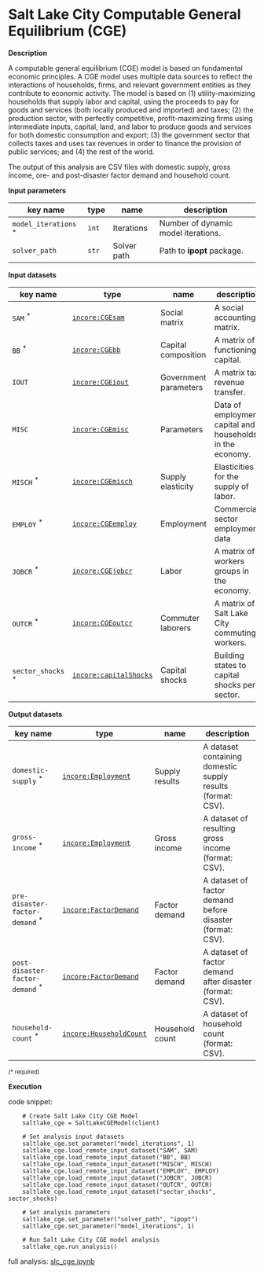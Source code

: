 # Salt Lake City Computable General Equilibrium (CGE)

**Description**

A computable general equilibrium (CGE) model is based on fundamental economic principles. A CGE model uses multiple 
data sources to reflect the interactions of households, firms, and relevant government entities as they contribute 
to economic activity. The model is based on (1) utility-maximizing households that supply labor and capital, 
using the proceeds to pay for goods and services (both locally produced and imported) and taxes; (2) the production 
sector, with perfectly competitive, profit-maximizing firms using intermediate inputs, capital, land, and labor 
to produce goods and services for both domestic consumption and export; (3) the government sector that collects 
taxes and uses tax revenues in order to finance the provision of public services; and (4) the rest of the world. 

The output of this analysis are CSV files with domestic supply, gross income, ore- and post-disaster factor demand 
and household count.

**Input parameters**

key name | type | name | description
--- | --- | --- | ---
`model_iterations` <sup>*</sup> | `int` | Iterations | Number of dynamic model iterations.
`solver_path` | `str` | Solver path | Path to **ipopt** package.

**Input datasets**

key name | type | name | description
--- | --- | --- | ---
`SAM` <sup>*</sup> | [`incore:CGEsam`](https://incore.ncsa.illinois.edu/semantics/api/types/incore:CGEsam) | Social matrix | A social accounting matrix.
`BB` <sup>*</sup> | [`incore:CGEbb`](https://incore.ncsa.illinois.edu/semantics/api/types/incore:CGEbb) | Capital composition | A matrix of functioning capital.
`IOUT` | [`incore:CGEiout`](https://incore.ncsa.illinois.edu/semantics/api/types/incore:CGEiout) | Government parameters | A matrix tax revenue transfer.
`MISC` | [`incore:CGEmisc`](https://incore.ncsa.illinois.edu/semantics/api/types/incore:CGEmisc) | Parameters | Data of employment, capital and households <br>in the economy.
`MISCH` <sup>*</sup> | [`incore:CGEmisch`](https://incore.ncsa.illinois.edu/semantics/api/types/incore:CGEmisch) | Supply elasticity | Elasticities for the supply of labor.
`EMPLOY` <sup>*</sup> | [`incore:CGEemploy`](https://incore.ncsa.illinois.edu/semantics/api/types/incore:CGEemploy) | Employment | Commercial sector employment data
`JOBCR` <sup>*</sup> | [`incore:CGEjobcr`](https://incore.ncsa.illinois.edu/semantics/api/types/incore:CGEjobcr) | Labor | A matrix of workers groups in the economy.
`OUTCR` <sup>*</sup> | [`incore:CGEoutcr`](https://incore.ncsa.illinois.edu/semantics/api/types/incore:CGEoutcr) | Commuter laborers | A matrix of Salt Lake City commuting workers.
`sector_shocks` <sup>*</sup> | [`incore:capitalShocks`](https://incore.ncsa.illinois.edu/semantics/api/types/incore:capitalShocks) | Capital shocks | Building states to capital <br>shocks per sector.

**Output datasets**

key name | type | name | description
--- | --- | --- | ---
`domestic-supply` <sup>*</sup> | [`incore:Employment`](https://incore.ncsa.illinois.edu/semantics/api/types/incore:Employment) | Supply results | A dataset containing domestic supply results (format: CSV).
`gross-income` <sup>*</sup> | [`incore:Employment`](https://incore.ncsa.illinois.edu/semantics/api/types/incore:Employment) | Gross income | A dataset of resulting gross income (format: CSV).
`pre-disaster-factor-demand` <sup>*</sup> | [`incore:FactorDemand`](https://incore.ncsa.illinois.edu/semantics/api/types/incore:FactorDemand) | Factor demand | A dataset of factor demand before disaster (format: CSV).
`post-disaster-factor-demand` <sup>*</sup> | [`incore:FactorDemand`](https://incore.ncsa.illinois.edu/semantics/api/types/incore:FactorDemand) | Factor demand | A dataset of factor demand after disaster (format: CSV).
`household-count` <sup>*</sup> | [`incore:HouseholdCount`](https://incore.ncsa.illinois.edu/semantics/api/types/incore:HouseholdCount) | Household count | A dataset of household count (format: CSV).

<small>(* required)</small>

**Execution**

code snippet:

```
    # Create Salt Lake City CGE Model
    saltlake_cge = SaltLakeCGEModel(client)
    
    # Set analysis input datasets
    saltlake_cge.set_parameter("model_iterations", 1)
    saltlake_cge.load_remote_input_dataset("SAM", SAM)
    saltlake_cge.load_remote_input_dataset("BB", BB)
    saltlake_cge.load_remote_input_dataset("MISCH", MISCH)
    saltlake_cge.load_remote_input_dataset("EMPLOY", EMPLOY)
    saltlake_cge.load_remote_input_dataset("JOBCR", JOBCR)
    saltlake_cge.load_remote_input_dataset("OUTCR", OUTCR)
    saltlake_cge.load_remote_input_dataset("sector_shocks", sector_shocks)

    # Set analysis parameters
    saltlake_cge.set_parameter("solver_path", "ipopt")
    saltlake_cge.set_parameter("model_iterations", 1)

    # Run Salt Lake City CGE model analysis
    saltlake_cge.run_analysis()
```

full analysis: [slc_cge.ipynb](https://github.com/IN-CORE/incore-docs/blob/main/notebooks/slc_cge.ipynb)
